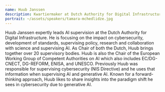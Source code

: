 ```yaml
---
name: Huub Janssen
description: Kwartiermaker at Dutch Authority for Digital Infrastructure
portrait: ~/assets/speakers/tamara-mchedlidze.jpg
---
```


Huub Janssen expertly leads AI supervision at the Dutch Authority for Digital Infrastructure. He is focusing on the impact on cybersecurity, development of standards, supervising policy, research and collaboration with science and supervising AI. As Chair of both the Dutch, Huub brings together over 20 supervisory bodies. Huub is also the
Chair of the European Working Group of Competent Authorities on AI  which also includes EC/DG-CNECT, DG-REFORM, ENISA, and UNESCO. Previously Huub was responsible for supervising cybersecurity (NIS Directive) and he uses that information when supervising AI and generative AI. Known for a forward-thinking approach, Huub likes to share insights into the paradigm shift he sees in cybersecurity due to generative AI.


